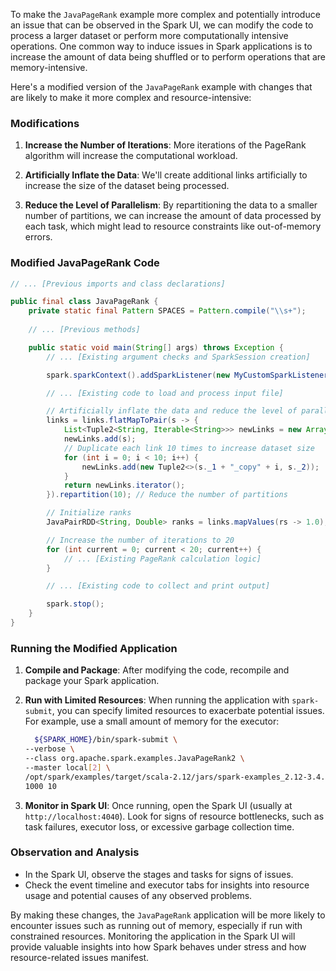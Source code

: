 To make the `JavaPageRank` example more complex and potentially introduce an issue that can be observed in the Spark UI, we can modify the code to process a larger dataset or perform more computationally intensive operations. One common way to induce issues in Spark applications is to increase the amount of data being shuffled or to perform operations that are memory-intensive.

Here's a modified version of the `JavaPageRank` example with changes that are likely to make it more complex and resource-intensive:

### Modifications

1. **Increase the Number of Iterations**: More iterations of the PageRank algorithm will increase the computational workload.
   
2. **Artificially Inflate the Data**: We'll create additional links artificially to increase the size of the dataset being processed.

3. **Reduce the Level of Parallelism**: By repartitioning the data to a smaller number of partitions, we can increase the amount of data processed by each task, which might lead to resource constraints like out-of-memory errors.

### Modified JavaPageRank Code

```java
// ... [Previous imports and class declarations]

public final class JavaPageRank {
    private static final Pattern SPACES = Pattern.compile("\\s+");
    
    // ... [Previous methods]

    public static void main(String[] args) throws Exception {
        // ... [Existing argument checks and SparkSession creation]

        spark.sparkContext().addSparkListener(new MyCustomSparkListener());

        // ... [Existing code to load and process input file]

        // Artificially inflate the data and reduce the level of parallelism
        links = links.flatMapToPair(s -> {
            List<Tuple2<String, Iterable<String>>> newLinks = new ArrayList<>();
            newLinks.add(s);
            // Duplicate each link 10 times to increase dataset size
            for (int i = 0; i < 10; i++) {
                newLinks.add(new Tuple2<>(s._1 + "_copy" + i, s._2));
            }
            return newLinks.iterator();
        }).repartition(10); // Reduce the number of partitions

        // Initialize ranks
        JavaPairRDD<String, Double> ranks = links.mapValues(rs -> 1.0);

        // Increase the number of iterations to 20
        for (int current = 0; current < 20; current++) {
            // ... [Existing PageRank calculation logic]
        }

        // ... [Existing code to collect and print output]

        spark.stop();
    }
}
```

### Running the Modified Application

1. **Compile and Package**: After modifying the code, recompile and package your Spark application.

2. **Run with Limited Resources**: When running the application with `spark-submit`, you can specify limited resources to exacerbate potential issues. For example, use a small amount of memory for the executor:

   ```bash
     ${SPARK_HOME}/bin/spark-submit \
   --verbose \
   --class org.apache.spark.examples.JavaPageRank2 \
   --master local[2] \
   /opt/spark/examples/target/scala-2.12/jars/spark-examples_2.12-3.4.0.jar \
   1000 10
   ```


3. **Monitor in Spark UI**: Once running, open the Spark UI (usually at `http://localhost:4040`). Look for signs of resource bottlenecks, such as task failures, executor loss, or excessive garbage collection time.

### Observation and Analysis

- In the Spark UI, observe the stages and tasks for signs of issues. 
- Check the event timeline and executor tabs for insights into resource usage and potential causes of any observed problems.

By making these changes, the `JavaPageRank` application will be more likely to encounter issues such as running out of memory, especially if run with constrained resources. Monitoring the application in the Spark UI will provide valuable insights into how Spark behaves under stress and how resource-related issues manifest.
